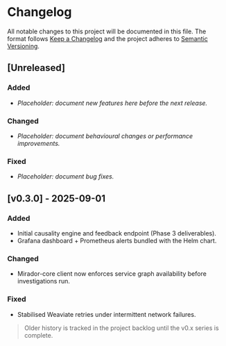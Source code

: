 # Changelog

All notable changes to this project will be documented in this file. The format follows [Keep a Changelog](https://keepachangelog.com/en/1.1.0/) and the project adheres to [Semantic Versioning](https://semver.org/).

## [Unreleased]
### Added
- _Placeholder: document new features here before the next release._

### Changed
- _Placeholder: document behavioural changes or performance improvements._

### Fixed
- _Placeholder: document bug fixes._

## [v0.3.0] - 2025-09-01
### Added
- Initial causality engine and feedback endpoint (Phase 3 deliverables).
- Grafana dashboard + Prometheus alerts bundled with the Helm chart.

### Changed
- Mirador-core client now enforces service graph availability before investigations run.

### Fixed
- Stabilised Weaviate retries under intermittent network failures.

> Older history is tracked in the project backlog until the v0.x series is complete.
